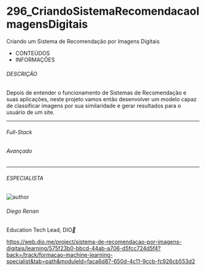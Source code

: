 # 296_CriandoSistemaRecomendacaoImagensDigitais
 Criando um Sistema de Recomendação por Imagens Digitais



- CONTEÚDOS
- INFORMAÇÕES

###### DESCRIÇÃO

Depois de entender o funcionamento de Sistemas de Recomendação e suas aplicações, neste projeto vamos então desenvolver um modelo capaz de classificar imagens por sua similaridade e gerar resultados para o usuário de um site.

------

###### Full-Stack

###### Avançado

------

###### ESPECIALISTA

![author](https://hermes.dio.me/users/author/photos/a1259dd0-1a01-4683-a349-e988155df17b.jpg)

###### Diego Renan

Education Tech Lead, DIO[**](https://www.linkedin.com/in/diego-renan-bruno-48194484/)



https://web.dio.me/project/sistema-de-recomendacao-por-imagens-digitais/learning/575f23b0-bbcd-44ab-a706-d5fcc724d5f4?back=/track/formacao-machine-learning-specialist&tab=path&moduleId=faca6d87-650d-4c11-9ccb-fc926cb553d2



